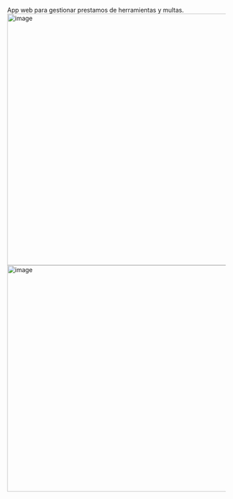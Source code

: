 App web para gestionar prestamos de herramientas y multas.
<img width="960" height="580" alt="image" src="https://github.com/user-attachments/assets/6318f8ed-6da7-41cf-8ed6-991b755d8d59" />
<img width="1087" height="522" alt="image" src="https://github.com/user-attachments/assets/edaa4937-13d5-4029-acbf-09066f6d9ccb" />
